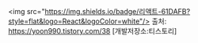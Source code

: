 <img src="https://img.shields.io/badge/리액트-61DAFB?style=flat&logo=React&logoColor=white"/>
출처: https://yoon990.tistory.com/38 [개발저장소:티스토리]
